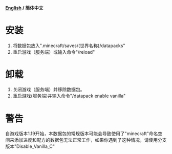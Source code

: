#### [English](https://github.com/FeedMincPls/Disable-Vanilla-Advancements-and-Recipes/blob/main/README.md) / 简体中文

# 安装
1. 将数据包放入".minecraft/saves/(世界名称)/datapacks"
2. 重启游戏（服务端）或输入命令"/reload"
# 卸载
1. 关闭游戏（服务端）并移除数据包。
2. 重启游戏(服务端)并输入命令"/datapack enable vanilla"
# 警告
自游戏版本1.19开始，本数据包的常规版本可能会导致使用了"minecraft"命名空间来添加进度和配方的数据包无法正常工作，如果你遇到了这种情况，请使用分支版本"Disable_Vanilla_C"
